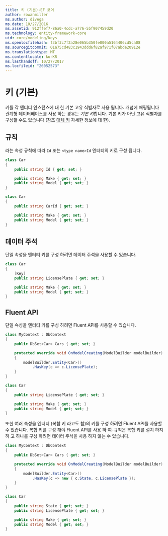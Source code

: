 ```yaml
---
title: 키 (기본)-EF 코어
author: rowanmiller
ms.author: divega
ms.date: 10/27/2016
ms.assetid: 912ffef7-86a0-4cdc-a776-55f907459d20
ms.technology: entity-framework-core
uid: core/modeling/keys
ms.openlocfilehash: f3bf3c7f2a28e065b350fe000a5164406cd5ca08
ms.sourcegitcommit: 01a75cd483c1943ddd6f82af971f07abde20912e
ms.translationtype: MT
ms.contentlocale: ko-KR
ms.lasthandoff: 10/27/2017
ms.locfileid: "26052573"
---
```

# <a name="keys-primary"></a>키 (기본)

키를 각 엔터티 인스턴스에 대 한 기본 고유 식별자로 사용 됩니다. 개념에 매핑됩니다 관계형 데이터베이스를 사용 하는 경우는 *기본 키*합니다. 기본 키가 아닌 고유 식별자를 구성할 수도 있습니다 (참조 [대체 키](alternate-keys.md) 자세한 정보에 대 한).

## <a name="conventions"></a>규칙

라는 속성 규칙에 따라 `Id` 또는 `<type name>Id` 엔터티의 키로 구성 됩니다.

<!-- [!code-csharp[Main](samples/core/Modeling/Conventions/Samples/KeyId.cs?highlight=3)] -->
``` csharp
class Car
{
    public string Id { get; set; }

    public string Make { get; set; }
    public string Model { get; set; }
}
```

<!-- [!code-csharp[Main](samples/core/Modeling/Conventions/Samples/KeyTypeNameId.cs?highlight=3)] -->
``` csharp
class Car
{
    public string CarId { get; set; }

    public string Make { get; set; }
    public string Model { get; set; }
}
```

## <a name="data-annotations"></a>데이터 주석

단일 속성을 엔터티 키를 구성 하려면 데이터 주석을 사용할 수 있습니다.

<!-- [!code-csharp[Main](samples/core/Modeling/DataAnnotations/Samples/KeySingle.cs?highlight=3,4)] -->
``` csharp
class Car
{
    [Key]
    public string LicensePlate { get; set; }

    public string Make { get; set; }
    public string Model { get; set; }
}
```

## <a name="fluent-api"></a>Fluent API

단일 속성을 엔터티 키를 구성 하려면 Fluent API를 사용할 수 있습니다.

<!-- [!code-csharp[Main](samples/core/Modeling/FluentAPI/Samples/KeySingle.cs?highlight=7,8)] -->
``` csharp
class MyContext : DbContext
{
    public DbSet<Car> Cars { get; set; }

    protected override void OnModelCreating(ModelBuilder modelBuilder)
    {
        modelBuilder.Entity<Car>()
            .HasKey(c => c.LicensePlate);
    }
}

class Car
{
    public string LicensePlate { get; set; }

    public string Make { get; set; }
    public string Model { get; set; }
}
```

또한 여러 속성을 엔터티 (복합 키 라고도 함)의 키를 구성 하려면 Fluent API를 사용할 수 있습니다. 복합 키를 구성 해야 Fluent API를 사용 하 여-규칙은 복합 키를 설치 하지 하 고 하나를 구성 하려면 데이터 주석을 사용 하지 않는 수 있습니다.

<!-- [!code-csharp[Main](samples/core/Modeling/FluentAPI/Samples/KeyComposite.cs?highlight=7,8)] -->
``` csharp
class MyContext : DbContext
{
    public DbSet<Car> Cars { get; set; }

    protected override void OnModelCreating(ModelBuilder modelBuilder)
    {
        modelBuilder.Entity<Car>()
            .HasKey(c => new { c.State, c.LicensePlate });
    }
}

class Car
{
    public string State { get; set; }
    public string LicensePlate { get; set; }

    public string Make { get; set; }
    public string Model { get; set; }
}
```
